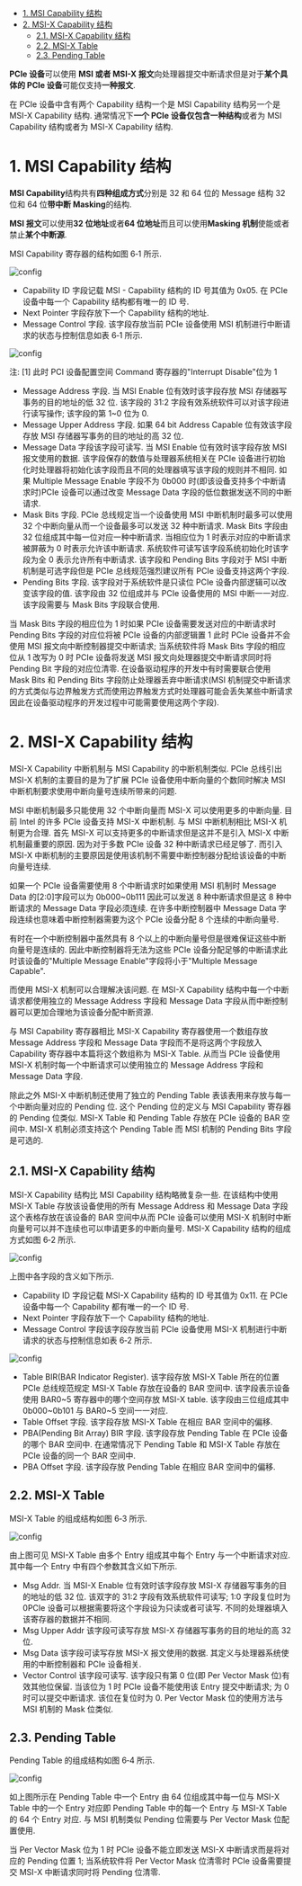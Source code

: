 
<!-- @import "[TOC]" {cmd="toc" depthFrom=1 depthTo=6 orderedList=false} -->

<!-- code_chunk_output -->

- [1. MSI Capability 结构](#1-msi-capability-结构)
- [2. MSI-X Capability 结构](#2-msi-x-capability-结构)
  - [2.1. MSI-X Capability 结构](#21-msi-x-capability-结构)
  - [2.2. MSI-X Table](#22-msi-x-table)
  - [2.3. Pending Table](#23-pending-table)

<!-- /code_chunk_output -->

**PCIe 设备**可以使用 **MSI 或者 MSI-X 报文**向处理器提交中断请求但是对于**某个具体的 PCIe 设备**可能仅支持**一种报文**.

在 PCIe 设备中含有两个 Capability 结构一个是 MSI Capability 结构另一个是 MSI-X Capability 结构. 通常情况下**一个 PCIe 设备仅包含一种结构**或者为 MSI Capability 结构或者为 MSI-X Capability 结构.

# 1. MSI Capability 结构

**MSI Capability**结构共有**四种组成方式**分别是 32 和 64 位的 Message 结构 32 位和 64 位**带中断 Masking**的结构.

**MSI 报文**可以使用**32 位地址**或者**64 位地址**而且可以使用**Masking 机制**使能或者禁止**某个中断源**.

MSI Capability 寄存器的结构如图 6‑1 所示.

![config](images/1.png)

- Capability ID 字段记载 MSI - Capability 结构的 ID 号其值为 0x05. 在 PCIe 设备中每一个 Capability 结构都有唯一的 ID 号.
- Next Pointer 字段存放下一个 Capability 结构的地址.
- Message Control 字段. 该字段存放当前 PCIe 设备使用 MSI 机制进行中断请求的状态与控制信息如表 6‑1 所示.

![config](images/2.png)

注: [1] 此时 PCI 设备配置空间 Command 寄存器的"Interrupt Disable"位为 1

- Message Address 字段. 当 MSI Enable 位有效时该字段存放 MSI 存储器写事务的目的地址的低 32 位. 该字段的 31:2 字段有效系统软件可以对该字段进行读写操作; 该字段的第 1~0 位为 0.
- Message Upper Address 字段. 如果 64 bit Address Capable 位有效该字段存放 MSI 存储器写事务的目的地址的高 32 位.
- Message Data 字段该字段可读写. 当 MSI Enable 位有效时该字段存放 MSI 报文使用的数据. 该字段保存的数值与处理器系统相关在 PCIe 设备进行初始化时处理器将初始化该字段而且不同的处理器填写该字段的规则并不相同. 如果 Multiple Message Enable 字段不为 0b000 时(即该设备支持多个中断请求时)PCIe 设备可以通过改变 Message Data 字段的低位数据发送不同的中断请求.
- Mask Bits 字段. PCIe 总线规定当一个设备使用 MSI 中断机制时最多可以使用 32 个中断向量从而一个设备最多可以发送 32 种中断请求. Mask Bits 字段由 32 位组成其中每一位对应一种中断请求. 当相应位为 1 时表示对应的中断请求被屏蔽为 0 时表示允许该中断请求. 系统软件可读写该字段系统初始化时该字段为全 0 表示允许所有中断请求. 该字段和 Pending Bits 字段对于 MSI 中断机制是可选字段但是 PCIe 总线规范强烈建议所有 PCIe 设备支持这两个字段.
- Pending Bits 字段. 该字段对于系统软件是只读位 PCIe 设备内部逻辑可以改变该字段的值. 该字段由 32 位组成并与 PCIe 设备使用的 MSI 中断一一对应. 该字段需要与 Mask Bits 字段联合使用.

当 Mask Bits 字段的相应位为 1 时如果 PCIe 设备需要发送对应的中断请求时 Pending Bits 字段的对应位将被 PCIe 设备的内部逻辑置 1 此时 PCIe 设备并不会使用 MSI 报文向中断控制器提交中断请求; 当系统软件将 Mask Bits 字段的相应位从 1 改写为 0 时 PCIe 设备将发送 MSI 报文向处理器提交中断请求同时将 Pending Bit 字段的对应位清零. 在设备驱动程序的开发中有时需要联合使用 Mask Bits 和 Pending Bits 字段防止处理器丢弃中断请求(MSI 机制提交中断请求的方式类似与边界触发方式而使用边界触发方式时处理器可能会丢失某些中断请求因此在设备驱动程序的开发过程中可能需要使用这两个字段).

# 2. MSI-X Capability 结构

MSI-X Capability 中断机制与 MSI Capability 的中断机制类似. PCIe 总线引出 MSI-X 机制的主要目的是为了扩展 PCIe 设备使用中断向量的个数同时解决 MSI 中断机制要求使用中断向量号连续所带来的问题.

MSI 中断机制最多只能使用 32 个中断向量而 MSI-X 可以使用更多的中断向量. 目前 Intel 的许多 PCIe 设备支持 MSI-X 中断机制. 与 MSI 中断机制相比 MSI-X 机制更为合理. 首先 MSI-X 可以支持更多的中断请求但是这并不是引入 MSI-X 中断机制最重要的原因. 因为对于多数 PCIe 设备 32 种中断请求已经足够了. 而引入 MSI-X 中断机制的主要原因是使用该机制不需要中断控制器分配给该设备的中断向量号连续.

如果一个 PCIe 设备需要使用 8 个中断请求时如果使用 MSI 机制时 Message Data 的[2:0]字段可以为 0b000~0b111 因此可以发送 8 种中断请求但是这 8 种中断请求的 Message Data 字段必须连续. 在许多中断控制器中 Message Data 字段连续也意味着中断控制器需要为这个 PCIe 设备分配 8 个连续的中断向量号.

有时在一个中断控制器中虽然具有 8 个以上的中断向量号但是很难保证这些中断向量号是连续的. 因此中断控制器将无法为这些 PCIe 设备分配足够的中断请求此时该设备的"Multiple Message Enable"字段将小于"Multiple Message Capable".

而使用 MSI-X 机制可以合理解决该问题. 在 MSI-X Capability 结构中每一个中断请求都使用独立的 Message Address 字段和 Message Data 字段从而中断控制器可以更加合理地为该设备分配中断资源.

与 MSI Capability 寄存器相比 MSI-X Capability 寄存器使用一个数组存放 Message Address 字段和 Message Data 字段而不是将这两个字段放入 Capability 寄存器中本篇将这个数组称为 MSI-X Table. 从而当 PCIe 设备使用 MSI-X 机制时每一个中断请求可以使用独立的 Message Address 字段和 Message Data 字段.

除此之外 MSI-X 中断机制还使用了独立的 Pending Table 表该表用来存放与每一个中断向量对应的 Pending 位. 这个 Pending 位的定义与 MSI Capability 寄存器的 Pending 位类似. MSI-X Table 和 Pending Table 存放在 PCIe 设备的 BAR 空间中. MSI-X 机制必须支持这个 Pending Table 而 MSI 机制的 Pending Bits 字段是可选的.

## 2.1. MSI-X Capability 结构

MSI-X Capability 结构比 MSI Capability 结构略微复杂一些. 在该结构中使用 MSI-X Table 存放该设备使用的所有 Message Address 和 Message Data 字段这个表格存放在该设备的 BAR 空间中从而 PCIe 设备可以使用 MSI-X 机制时中断向量号可以并不连续也可以申请更多的中断向量号. MSI-X Capability 结构的组成方式如图 6‑2 所示.

![config](images/3.png)

上图中各字段的含义如下所示.

- Capability ID 字段记载 MSI-X Capability 结构的 ID 号其值为 0x11. 在 PCIe 设备中每一个 Capability 都有唯一的一个 ID 号.
- Next Pointer 字段存放下一个 Capability 结构的地址.
- Message Control 字段该字段存放当前 PCIe 设备使用 MSI-X 机制进行中断请求的状态与控制信息如表 6‑2 所示.

![config](images/4.png)

- Table BIR(BAR Indicator Register). 该字段存放 MSI\-X Table 所在的位置 PCIe 总线规范规定 MSI\-X Table 存放在设备的 BAR 空间中. 该字段表示设备使用 BAR0\~5 寄存器中的哪个空间存放 MSI\-X table. 该字段由三位组成其中 0b000\~0b101 与 BAR0\~5 空间一一对应.
- Table Offset 字段. 该字段存放 MSI\-X Table 在相应 BAR 空间中的偏移.
- PBA(Pending Bit Array) BIR 字段. 该字段存放 Pending Table 在 PCIe 设备的哪个 BAR 空间中. 在通常情况下 Pending Table 和 MSI\-X Table 存放在 PCIe 设备的同一个 BAR 空间中.
- PBA Offset 字段. 该字段存放 Pending Table 在相应 BAR 空间中的偏移.

## 2.2. MSI-X Table

MSI-X Table 的组成结构如图 6‑3 所示.

![config](images/5.png)

由上图可见 MSI\-X Table 由多个 Entry 组成其中每个 Entry 与一个中断请求对应. 其中每一个 Entry 中有四个参数其含义如下所示.

- Msg Addr. 当 MSI\-X Enable 位有效时该字段存放 MSI\-X 存储器写事务的目的地址的低 32 位. 该双字的 31:2 字段有效系统软件可读写; 1:0 字段复位时为 0PCIe 设备可以根据需要将这个字段设为只读或者可读写. 不同的处理器填入该寄存器的数据并不相同.
- Msg Upper Addr 该字段可读写存放 MSI\-X 存储器写事务的目的地址的高 32 位.
- Msg Data 该字段可读写存放 MSI\-X 报文使用的数据. 其定义与处理器系统使用的中断控制器和 PCIe 设备相关.
- Vector Control 该字段可读写. 该字段只有第 0 位(即 Per Vector Mask 位)有效其他位保留. 当该位为 1 时 PCIe 设备不能使用该 Entry 提交中断请求; 为 0 时可以提交中断请求. 该位在复位时为 0. Per Vector Mask 位的使用方法与 MSI 机制的 Mask 位类似.

## 2.3. Pending Table

Pending Table 的组成结构如图 6‑4 所示.

![config](images/6.png)

如上图所示在 Pending Table 中一个 Entry 由 64 位组成其中每一位与 MSI-X Table 中的一个 Entry 对应即 Pending Table 中的每一个 Entry 与 MSI-X Table 的 64 个 Entry 对应. 与 MSI 机制类似 Pending 位需要与 Per Vector Mask 位配置使用.

当 Per Vector Mask 位为 1 时 PCIe 设备不能立即发送 MSI-X 中断请求而是将对应的 Pending 位置 1; 当系统软件将 Per Vector Mask 位清零时 PCIe 设备需要提交 MSI-X 中断请求同时将 Pending 位清零.